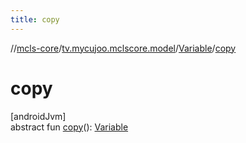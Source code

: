 ```yaml
---
title: copy
---
```

//[mcls-core](../../../index.html)/[tv.mycujoo.mclscore.model](../index.html)/[Variable](index.html)/[copy](copy.html)



# copy



[androidJvm]\
abstract fun [copy](copy.html)(): [Variable](index.html)




